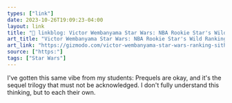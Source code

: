 ```yaml
---
types: ["link"]
date: 2023-10-26T19:09:23-04:00
layout: link
title: "🔗 linkblog: Victor Wembanyama Star Wars: NBA Rookie Star's Wild Ranking'"
art_title: "Victor Wembanyama Star Wars: NBA Rookie Star's Wild Ranking"
art_link: "https://gizmodo.com/victor-wembanyama-star-wars-ranking-sith-clone-empire-1850964515"
source: ["https:"]
tags: ["Star Wars"]
---
```

I've gotten this same vibe from my students: Prequels are okay, and it's the sequel trilogy that must not be acknowledged. I don't fully understand this thinking, but to each their own.
